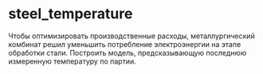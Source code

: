 # steel_temperature
 Чтобы оптимизировать производственные расходы, металлургический комбинат решил уменьшить потребление электроэнергии на этапе обработки стали. Построить модель, предсказывающую последнюю измеренную температуру по партии.
